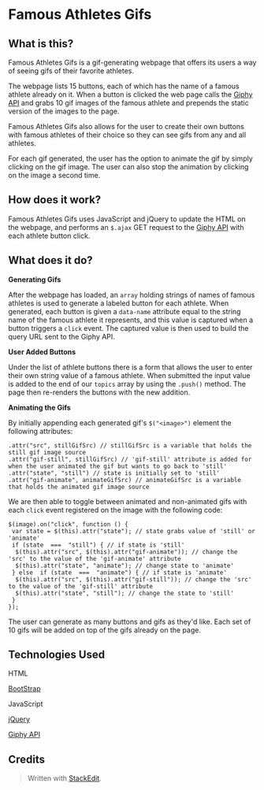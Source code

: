 # Famous Athletes Gifs

## What is this?

Famous Athletes Gifs is a gif-generating webpage that offers its users a way of seeing gifs of their favorite athletes.

The webpage lists 15 buttons, each of which has the name of a famous athlete already on it. When a button is clicked the web page calls the  [Giphy API](https://github.com/Giphy) and grabs 10 gif images of the famous athlete and prepends the static version of the images to the page.

Famous Athletes Gifs also allows for the user to create their own buttons with famous athletes of their choice so they can see gifs from any and all athletes.

For each gif generated, the user has the option to animate the gif by simply clicking on the gif image. The user can also stop the animation by clicking on the image a second time.


## How does it work?

Famous Athletes Gifs uses JavaScript and jQuery to update the HTML on the webpage, and performs an `$.ajax`  GET request to the [Giphy API](https://github.com/Giphy) with each athlete button click.

  
## What does it do?

**Generating Gifs**

After the webpage has loaded, an `array` holding strings of names of famous athletes is used to generate a labeled button for each athlete. When generated, each button is given a `data-name` attribute equal to the string name of the famous athlete it represents, and this value is captured when a button triggers a `click` event. The captured value is then used to build the query URL sent to the Giphy API.


**User Added Buttons**

Under the list of athlete buttons there is a form that allows the user to enter their own string value of a famous athlete. When submitted the input value is added to the end of our `topics` array by using the  `.push()`  method. The page then re-renders the buttons with the new addition.

**Animating the Gifs**

By initially appending each generated gif's `$("<image>")` element the following attributes:
```
.attr("src", stillGifSrc) // stillGifSrc is a variable that holds the still gif image source
.attr("gif-still", stillGifSrc) // 'gif-still' attribute is added for when the user animated the gif but wants to go back to 'still'
.attr("state", "still") // state is initially set to 'still'
.attr("gif-animate", animateGifSrc) // animateGifSrc is a variable that holds the animated gif image source
```
We are then able to toggle between animated and non-animated gifs with each `click` event registered on the image with the following code:
```
$(image).on("click", function () {
 var state = $(this).attr("state"); // state grabs value of 'still' or 'animate'
 if (state  ===  "still") { // if state is 'still'
  $(this).attr("src", $(this).attr("gif-animate")); // change the 'src' to the value of the 'gif-animate' attribute	
  $(this).attr("state", "animate"); // change state to 'animate'
 } else  if (state  ===  "animate") { // if state is 'animate'
  $(this).attr("src", $(this).attr("gif-still")); // change the 'src' to the value of the 'gif-still' attribute
  $(this).attr("state", "still"); // change the state to 'still'
 }
});
```

The user can generate as many buttons and gifs as they'd like. Each set of 10 gifs will be added on top of the gifs already on the page.


## Technologies Used

HTML

[BootStrap](https://getbootstrap.com/)

JavaScript

[jQuery](https://jquery.com/)

[Giphy API](https://github.com/Giphy)


## Credits


> Written with  [StackEdit](https://stackedit.io/).